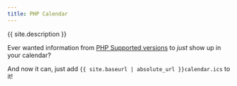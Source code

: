 ```yaml
---
title: PHP Calendar
---
```


<p class="lead">{{ site.description }}</p>

Ever wanted information from [PHP Supported versions](http://php.net/supported-versions.php) to _just_ show up in your calendar?

And now it can, just add `{{ site.baseurl | absolute_url }}calendar.ics` to it! 